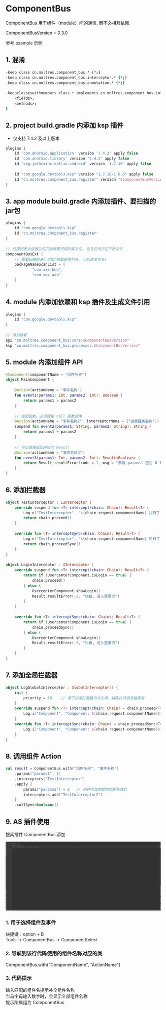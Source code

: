 # ComponentBus
ComponentBus 用于组件（module）间的通信, 而不必相互依赖.

ComponentBusVersion = 0.3.0

参考 example 示例

## 1. 混淆
```pro
-keep class cn.moltres.component_bus.* {*;}
-keep class cn.moltres.component_bus.interceptor.* {*;}
-keep class cn.moltres.component_bus.annotation.* {*;}

-keepclasseswithmembers class * implements cn.moltres.component_bus.interceptor.IInterceptor {
    <fields>;
    <methods>;
}
```

## 2. project build.gradle 内添加 ksp 插件
- 仅支持 7.4.2 及以上版本
```groovy
plugins {
    id 'com.android.application' version '7.4.2' apply false
    id 'com.android.library' version '7.4.2' apply false
    id 'org.jetbrains.kotlin.android' version '1.7.10' apply false

    id "com.google.devtools.ksp" version "1.7.10-1.0.6" apply false
    id "cn.moltres.component_bus.register" version "$ComponentBusVersion" apply false
}
```

## 3. app module build.gradle 内添加插件、要扫描的jar包
```groovy
plugins {
    id "com.google.devtools.ksp"
    id 'cn.moltres.component_bus.register'
}

// 扫描列表会根据包名匹配需要扫描的类文件, 包含包内子包下的文件
componentBusExt {
    // 需要扫描的进行添加(拦截器等包名, 可以是主包名)
    packageNameScanList = [
            "com.xxx.bbb",
            "com.xxx.aaa"
    ]
}
```

## 4. module 内添加依赖和 ksp 插件及生成文件引用
```groovy
plugins {
    id "com.google.devtools.ksp"
}

// 添加依赖
api "cn.moltres.component_bus:core:$ComponentBusVersion"
ksp "cn.moltres.component_bus:processor:$ComponentBusVersion"
```

## 5. module 内添加组件 API
```kotlin
@Component(componentName = "组件名称")
object MainComponent {

    @Action(actionName = "事件名称")
    fun event1(params1: Int, params2: Int): Boolean {
        return params1 > params2
    }

    // 挂起函数，必须使用 call 函数调用
    @Action(actionName = "事件名称2", interceptorName = ["拦截器类名称"])
    suspend fun event2(params1: String, params2: String): String {
        return params1 + params2
    }

    // 可以直接返回对应的 Result
    @Action(actionName = "事件名称3")
    fun event3(params1: Int, params2: Int): Result<Boolean> {
        return Result.resultError(code = 1, msg = "参数 params1 应在 0-10 之间")
    }
}
```

## 6. 添加拦截器
```kotlin
object TestInterceptor : IInterceptor {
    override suspend fun <T> intercept(chain: Chain): Result<T> {
        Log.e("TestInterceptor", "${chain.request.componentName} 执行了 TestInterceptor")
        return chain.proceed()
    }

    override fun <T> interceptSync(chain: Chain): Result<T> {
        Log.e("TestInterceptor", "${chain.request.componentName} 执行了 TestInterceptor Sync")
        return chain.proceedSync()
    }
}

object LoginInterceptor : IInterceptor {
    override suspend fun <T> intercept(chain: Chain): Result<T> {
        return if (UsercenterComponent.isLogin == true) {
            chain.proceed()
        } else {
            UsercenterComponent.showLogin()
            Result.resultError(-3, "拦截, 进入登录页")
        }
    }

    override fun <T> interceptSync(chain: Chain): Result<T> {
        return if (UsercenterComponent.isLogin == true) {
            chain.proceedSync()
        } else {
            UsercenterComponent.showLogin()
            Result.resultError(-3, "拦截, 进入登录页")
        }
    }
}
```

## 7. 添加全局拦截器
```kotlin
object LogGlobalInterceptor : GlobalInterceptor() {
    init {
        priority = 10    // 用于设置拦截器的优先级，越高执行顺序越靠前
    }
    override suspend fun <T> intercept(chain: Chain) = chain.proceed<T>().apply {
        Log.i("Component", "Component: ${chain.request.componentName}${Utils.separatorLine}Action: ${chain.request.action}${Utils.separatorLine}Result: ($code) $msg $data")
    }
    override fun <T> interceptSync(chain: Chain) = chain.proceedSync<T>().apply {
        Log.i("Component", "Component: ${chain.request.componentName}${Utils.separatorLine}Action: ${chain.request.action}${Utils.separatorLine}Result: ($code) $msg $data")
    }
}
```

## 8. 调用组件 Action
```kotlin
val result = ComponentBus.with("组件名称", "事件名称")
    .params("params1", 1)
    .interceptors("TestInterceptor")
    .apply {
        params["params2"] = 2   // 两种添加参数方式是等效的
        interceptors.add("TestInterceptor2") 
    }
    .callSync<Boolean>()
```

## 9. AS 插件使用
搜索插件 ComponentBus 添加

![img.png](ComponentBusPlugin.gif)

### 1. 用于选择组件及事件
快捷键：option + B  
Tools -> ComponentBus -> ComponentSelect

### 2. 导航到该行代码使用的组件名称对应的类
ComponentBus.with("ComponentName", "ActionName")

### 3. 代码提示
输入匹配的组件名提示补全组件名称  
当首字母输入数字时，会显示全部组件名称  
提示所属组为 ComponentBus  
